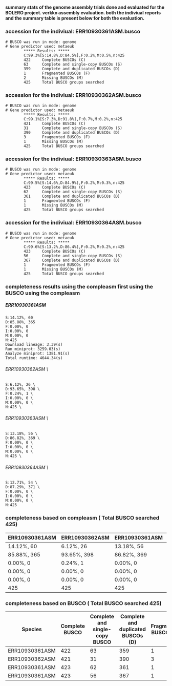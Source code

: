 #### summary stats of the genome assembly trials done and evaluated for the BOLERO project. verkko assembly evaluation. both the indiviual reports and the  summary table is present below for both the evaluation. 
### accession for the indiviual: ERR10930361ASM.busco
```
# BUSCO was run in mode: genome
# Gene predictor used: metaeuk
        ***** Results: *****
        C:99.3%[S:14.8%,D:84.5%],F:0.2%,M:0.5%,n:425       
        422     Complete BUSCOs (C)                        
        63      Complete and single-copy BUSCOs (S)        
        359     Complete and duplicated BUSCOs (D)         
        1       Fragmented BUSCOs (F)                      
        2       Missing BUSCOs (M)                         
        425     Total BUSCO groups searched
```
### accession for the indiviual: ERR10930362ASM.busco
```
# BUSCO was run in mode: genome
# Gene predictor used: metaeuk
        ***** Results: *****
        C:99.1%[S:7.3%,D:91.8%],F:0.7%,M:0.2%,n:425        
        421     Complete BUSCOs (C)                        
        31      Complete and single-copy BUSCOs (S)        
        390     Complete and duplicated BUSCOs (D)         
        3       Fragmented BUSCOs (F)                      
        1       Missing BUSCOs (M)                         
        425     Total BUSCO groups searched
```
### accession for the indiviual: ERR10930363ASM.busco
```
# BUSCO was run in mode: genome
# Gene predictor used: metaeuk
        ***** Results: *****
        C:99.5%[S:14.6%,D:84.9%],F:0.2%,M:0.3%,n:425       
        423     Complete BUSCOs (C)                        
        62      Complete and single-copy BUSCOs (S)        
        361     Complete and duplicated BUSCOs (D)         
        1       Fragmented BUSCOs (F)                      
        1       Missing BUSCOs (M)                         
        425     Total BUSCO groups searched
```
### accession for the indiviual: ERR10930364ASM.busco
```
# BUSCO was run in mode: genome
# Gene predictor used: metaeuk
        ***** Results: *****
        C:99.6%[S:13.2%,D:86.4%],F:0.2%,M:0.2%,n:425       
        423     Complete BUSCOs (C)                        
        56      Complete and single-copy BUSCOs (S)        
        367     Complete and duplicated BUSCOs (D)         
        1       Fragmented BUSCOs (F)                      
        1       Missing BUSCOs (M)                         
        425     Total BUSCO groups searched
```
### completeness results using the compleasm first using the BUSCO using the compleasm
##### ERR10930361ASM
```
S:14.12%, 60 
D:85.88%, 365 
F:0.00%, 0 
I:0.00%, 0 
M:0.00%, 0 
N:425 
Download lineage: 3.39(s) 
Run miniprot: 3259.03(s) 
Analyze miniprot: 1381.91(s) 
Total runtime: 4644.34(s) 
```
###### ERR10930362ASM \
```
S:6.12%, 26 \
D:93.65%, 398 \
F:0.24%, 1 \
I:0.00%, 0 \
M:0.00%, 0 \
N:425 \
```
###### ERR10930363ASM \
```
S:13.18%, 56 \
D:86.82%, 369 \
F:0.00%, 0 \
I:0.00%, 0 \
M:0.00%, 0 \
N:425 \
```
###### ERR10930364ASM \
```
S:12.71%, 54 \
D:87.29%, 371 \
F:0.00%, 0 \
I:0.00%, 0 \
M:0.00%, 0 \
N:425
```
### completeness based on compleasm ( Total BUSCO searched 425) 

| ERR10930361ASM | ERR10930362ASM | ERR10930361ASM | ERR10930361ASM |
| -------------- | --------------- | -------------- | --------------- |
|     14.12%, 60           |  6.12%, 26              |       13.18%, 56         |      12.71%, 54          |
|       85.88%, 365         |    93.65%, 398            |     86.82%, 369            |    87.29%, 371            |
|        0.00%, 0        |          0.24%, 1      |         0.00%, 0       |         0.00%, 0       |
|          0.00%, 0      |        0.00%, 0        |           0.00%, 0     |         0.00%, 0       |
|           0.00%, 0     |         0.00%, 0       |           0.00%, 0     |           0.00%, 0     |
|            425    |            425    |          425      |        425        |

### completeness based on BUSCO ( Total BUSCO searched 425) 

| Species | Complete BUSCO | Complete and single-copy BUSCO |  Complete and duplicated BUSCOs (D)  |  Fragmented BUSCOs (F) |  Missing BUSCOs (M)
| -------------- | --------------- | -------------- | --------------- |  --------------- | --------------- |
|  ERR10930361ASM | 422  | 63 | 359 | 1 | 2  
| ERR10930362ASM | 421 | 31 | 390 | 3 | 1 
| ERR10930361ASM | 423 | 62 | 361 | 1 | 1 
| ERR10930361ASM | 423 | 56 | 367 | 1 | 1  
